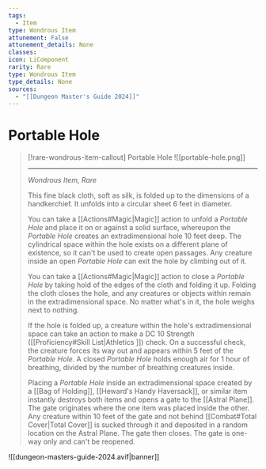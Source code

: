 ```yaml
---
tags:
  - Item
type: Wondrous Item
attunement: False
attunement_details: None
classes:
icon: LiComponent
rarity: Rare
type: Wondrous Item
type_details: None
sources: 
  - "[[Dungeon Master's Guide 2024]]"
---
```

# Portable Hole
>[!rare-wondrous-item-callout] Portable Hole
>![[portable-hole.png]]
>
>---
>_Wondrous Item, Rare_
>
>This fine black cloth, soft as silk, is folded up to the dimensions of a handkerchief. It unfolds into a circular sheet 6 feet in diameter.
>
>You can take a [[Actions#Magic\|Magic]] action to unfold a _Portable Hole_ and place it on or against a solid surface, whereupon the _Portable Hole_ creates an extradimensional hole 10 feet deep. The cylindrical space within the hole exists on a different plane of existence, so it can't be used to create open passages. Any creature inside an open _Portable Hole_ can exit the hole by climbing out of it.
>
>You can take a [[Actions#Magic\|Magic]] action to close a _Portable Hole_ by taking hold of the edges of the cloth and folding it up. Folding the cloth closes the hole, and any creatures or objects within remain in the extradimensional space. No matter what's in it, the hole weighs next to nothing.
>
>If the hole is folded up, a creature within the hole's extradimensional space can take an action to make a DC 10 Strength ([[Proficiency#Skill List\|Athletics ]]) check. On a successful check, the creature forces its way out and appears within 5 feet of the _Portable Hole_. A closed _Portable Hole_ holds enough air for 1 hour of breathing, divided by the number of breathing creatures inside.
>
>Placing a _Portable Hole_ inside an extradimensional space created by a [[Bag of Holding]], [[Heward's Handy Haversack]], or similar item instantly destroys both items and opens a gate to the [[Astral Plane]]. The gate originates where the one item was placed inside the other. Any creature within 10 feet of the gate and not behind [[Combat#Total Cover\|Total Cover]] is sucked through it and deposited in a random location on the Astral Plane. The gate then closes. The gate is one-way only and can't be reopened.
>


![[dungeon-masters-guide-2024.avif|banner]]